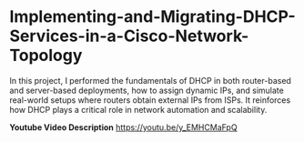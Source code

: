 # Implementing-and-Migrating-DHCP-Services-in-a-Cisco-Network-Topology
In this project, I performed the fundamentals of DHCP in both router-based and server-based deployments, how to assign dynamic IPs, and simulate real-world setups where routers obtain external IPs from ISPs. It reinforces how DHCP plays a critical role in network automation and scalability.

<b>Youtube Video Description</b>
https://youtu.be/y_EMHCMaFpQ
